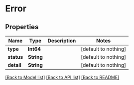# Error


## Properties
Name | Type | Description | Notes
------------ | ------------- | ------------- | -------------
**type** | **Int64** |  | [default to nothing]
**status** | **String** |  | [default to nothing]
**detail** | **String** |  | [default to nothing]


[[Back to Model list]](../README.md#models) [[Back to API list]](../README.md#api-endpoints) [[Back to README]](../README.md)


